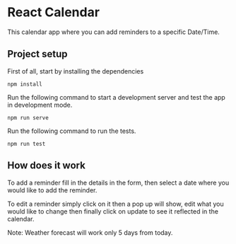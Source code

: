 # React Calendar
This calendar app where you can add reminders to a specific Date/Time.

## Project setup
First of all, start by installing the dependencies
```
npm install
```
Run the following command to start a development server and test the app in development mode.
```
npm run serve
```

Run the following command to run the tests.
```
npm run test
```

## How does it work
To add a reminder fill in the details in the form, then select a date where you would like to add the reminder.

To edit a reminder simply click on it then a pop up will show, edit what you would like to change then finally click on update to see it reflected in the calendar.

Note: Weather forecast will work only 5 days from today.